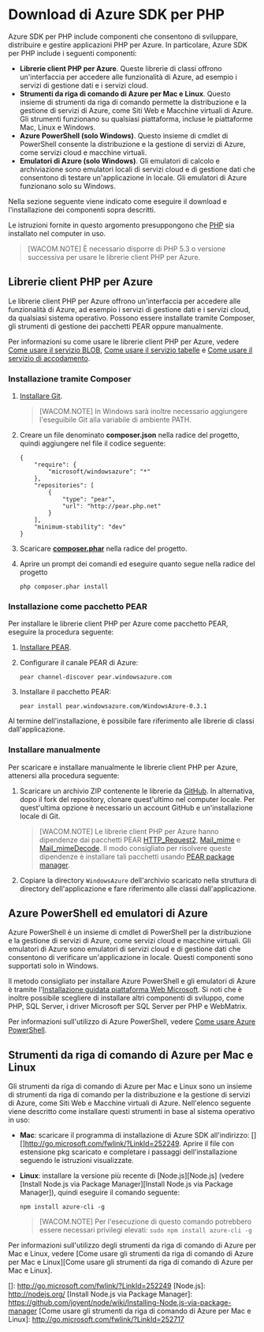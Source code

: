 <properties title="Download the Azure SDK for PHP" pageTitle="Download the Azure SDK for PHP" metaKeywords="" description="Learn how to download and install the Azure SDK for PHP." documentationCenter="PHP" services="" solutions="web" authors="robmcm" />

<tags ms.service="multiple" ms.workload="na" ms.tgt_pltfrm="na" ms.devlang="PHP" ms.topic="article" ms.date="01/01/1900" ms.author="robmcm"></tags>

# Download di Azure SDK per PHP

Azure SDK per PHP include componenti che consentono di sviluppare, distribuire e gestire applicazioni PHP per Azure. In particolare, Azure SDK per PHP include i seguenti componenti:

-   **Librerie client PHP per Azure**. Queste librerie di classi offrono un'interfaccia per accedere alle funzionalità di Azure, ad esempio i servizi di gestione dati e i servizi cloud.
-   **Strumenti da riga di comando di Azure per Mac e Linux**. Questo insieme di strumenti da riga di comando permette la distribuzione e la gestione di servizi di Azure, come Siti Web e Macchine virtuali di Azure. Gli strumenti funzionano su qualsiasi piattaforma, incluse le piattaforme Mac, Linux e Windows.
-   **Azure PowerShell (solo Windows)**. Questo insieme di cmdlet di PowerShell consente la distribuzione e la gestione di servizi di Azure, come servizi cloud e macchine virtuali.
-   **Emulatori di Azure (solo Windows)**. Gli emulatori di calcolo e archiviazione sono emulatori locali di servizi cloud e di gestione dati che consentono di testare un'applicazione in locale. Gli emulatori di Azure funzionano solo su Windows.

Nella sezione seguente viene indicato come eseguire il download e l'installazione dei componenti sopra descritti.

Le istruzioni fornite in questo argomento presuppongono che [PHP][PHP] sia installato nel computer in uso.

> [WACOM.NOTE]
> È necessario disporre di PHP 5.3 o versione successiva per usare le librerie client PHP per Azure.

## Librerie client PHP per Azure

Le librerie client PHP per Azure offrono un'interfaccia per accedere alle funzionalità di Azure, ad esempio i servizi di gestione dati e i servizi cloud, da qualsiasi sistema operativo. Possono essere installate tramite Composer, gli strumenti di gestione dei pacchetti PEAR oppure manualmente.

Per informazioni su come usare le librerie client PHP per Azure, vedere [Come usare il servizio BLOB][Come usare il servizio BLOB], [Come usare il servizio tabelle][Come usare il servizio tabelle] e [Come usare il servizio di accodamento][Come usare il servizio di accodamento].

### Installazione tramite Composer

1.  [Installare Git][Installare Git].

    > [WACOM.NOTE]
    > In Windows sarà inoltre necessario aggiungere l'eseguibile Git alla variabile di ambiente PATH.

2.  Creare un file denominato **composer.json** nella radice del progetto, quindi aggiungere nel file il codice seguente:

        {
            "require": {
                "microsoft/windowsazure": "*"
            },          
            "repositories": [
                {
                    "type": "pear",
                    "url": "http://pear.php.net"
                }
            ],
            "minimum-stability": "dev"
        }

3.  Scaricare **[composer.phar][composer.phar]** nella radice del progetto.

4.  Aprire un prompt dei comandi ed eseguire quanto segue nella radice del progetto

        php composer.phar install

### Installazione come pacchetto PEAR

Per installare le librerie client PHP per Azure come pacchetto PEAR, eseguire la procedura seguente:

1.  [Installare PEAR][Installare PEAR].
2.  Configurare il canale PEAR di Azure:

        pear channel-discover pear.windowsazure.com

3.  Installare il pacchetto PEAR:

        pear install pear.windowsazure.com/WindowsAzure-0.3.1

Al termine dell'installazione, è possibile fare riferimento alle librerie di classi dall'applicazione.

### Installare manualmente

Per scaricare e installare manualmente le librerie client PHP per Azure, attenersi alla procedura seguente:

1.  Scaricare un archivio ZIP contenente le librerie da [GitHub][GitHub]. In alternativa, dopo il fork del repository, clonare quest'ultimo nel computer locale. Per quest'ultima opzione è necessario un account GitHub e un'installazione locale di Git.

    > [WACOM.NOTE]
    > Le librerie client PHP per Azure hanno dipendenze dai pacchetti PEAR [HTTP\_Request2][HTTP\_Request2], [Mail\_mime][Mail\_mime] e [Mail\_mimeDecode][Mail\_mimeDecode]. Il modo consigliato per risolvere queste dipendenze è installare tali pacchetti usando [PEAR package manager][PEAR package manager].

2.  Copiare la directory `WindowsAzure` dell'archivio scaricato nella struttura di directory dell'applicazione e fare riferimento alle classi dall'applicazione.

## Azure PowerShell ed emulatori di Azure

Azure PowerShell è un insieme di cmdlet di PowerShell per la distribuzione e la gestione di servizi di Azure, come servizi cloud e macchine virtuali. Gli emulatori di Azure sono emulatori di servizi cloud e di gestione dati che consentono di verificare un'applicazione in locale. Questi componenti sono supportati solo in Windows.

Il metodo consigliato per installare Azure PowerShell e gli emulatori di Azure è tramite l'[Installazione guidata piattaforma Web Microsoft][Installazione guidata piattaforma Web Microsoft]. Si noti che è inoltre possibile scegliere di installare altri componenti di sviluppo, come PHP, SQL Server, i driver Microsoft per SQL Server per PHP e WebMatrix.

Per informazioni sull'utilizzo di Azure PowerShell, vedere [Come usare Azure PowerShell][Come usare Azure PowerShell].

## Strumenti da riga di comando di Azure per Mac e Linux

Gli strumenti da riga di comando di Azure per Mac e Linux sono un insieme di strumenti da riga di comando per la distribuzione e la gestione di servizi di Azure, come Siti Web e Macchine virtuali di Azure. Nell'elenco seguente viene descritto come installare questi strumenti in base al sistema operativo in uso:

-   **Mac**: scaricare il programma di installazione di Azure SDK all'indirizzo: [][]<http://go.microsoft.com/fwlink/?LinkId=252249></a>. Aprire il file con estensione pkg scaricato e completare i passaggi dell'installazione seguendo le istruzioni visualizzate.

-   **Linux**: installare la versione più recente di [Node.js][Node.js] (vedere [Install Node.js via Package Manager][Install Node.js via Package Manager]), quindi eseguire il comando seguente:

        npm install azure-cli -g

    > [WACOM.NOTE]
    > Per l'esecuzione di questo comando potrebbero essere necessari privilegi elevati: `sudo npm install azure-cli -g`

Per informazioni sull'utilizzo degli strumenti da riga di comando di Azure per Mac e Linux, vedere [Come usare gli strumenti da riga di comando di Azure per Mac e Linux][Come usare gli strumenti da riga di comando di Azure per Mac e Linux].

  [PHP]: http://www.php.net/manual/en/install.php
  [Come usare il servizio BLOB]: http://go.microsoft.com/fwlink/?LinkId=252714
  [Come usare il servizio tabelle]: http://go.microsoft.com/fwlink/?LinkId=252715
  [Come usare il servizio di accodamento]: http://go.microsoft.com/fwlink/?LinkId=252716
  [Installare Git]: http://git-scm.com/book/en/Getting-Started-Installing-Git
  [composer.phar]: http://getcomposer.org/composer.phar
  [Installare PEAR]: http://pear.php.net/manual/en/installation.getting.php
  [GitHub]: http://go.microsoft.com/fwlink/?LinkId=252719
  [HTTP\_Request2]: http://pear.php.net/package/HTTP_Request2
  [Mail\_mime]: http://pear.php.net/package/Mail_mime
  [Mail\_mimeDecode]: http://pear.php.net/package/Mail_mimeDecode
  [PEAR package manager]: http://pear.php.net/manual/en/installation.php
  [Installazione guidata piattaforma Web Microsoft]: http://go.microsoft.com/fwlink/?LinkId=253447
  [Come usare Azure PowerShell]: http://go.microsoft.com/fwlink/?LinkId=252718
  []: http://go.microsoft.com/fwlink/?LinkId=252249
  [Node.js]: http://nodejs.org/
  [Install Node.js via Package Manager]: https://github.com/joyent/node/wiki/Installing-Node.js-via-package-manager
  [Come usare gli strumenti da riga di comando di Azure per Mac e Linux]: http://go.microsoft.com/fwlink/?LinkId=252717

